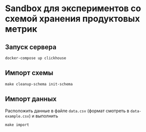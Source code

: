 # Sandbox для экспериментов со схемой хранения продуктовых метрик

## Запуск сервера

```
docker-compose up clickhouse
```

## Импорт схемы

```
make cleanup-schema init-schema
```

## Импорт данных

Расположить данные в файле `data.csv` (формат смотреть в `data-example.csv`) и выполнить

```
make import
```